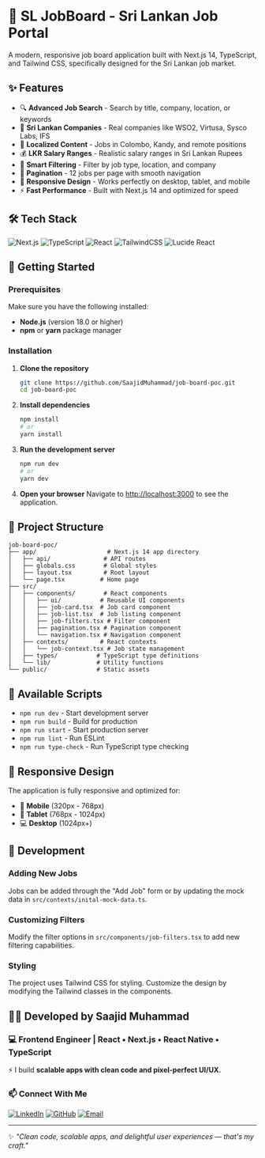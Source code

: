 # 🚀 SL JobBoard - Sri Lankan Job Portal

A modern, responsive job board application built with Next.js 14, TypeScript, and Tailwind CSS, specifically designed for the Sri Lankan job market.

## ✨ Features

- 🔍 **Advanced Job Search** - Search by title, company, location, or keywords
- 🏢 **Sri Lankan Companies** - Real companies like WSO2, Virtusa, Sysco Labs, IFS
- 📍 **Localized Content** - Jobs in Colombo, Kandy, and remote positions
- 💰 **LKR Salary Ranges** - Realistic salary ranges in Sri Lankan Rupees
- 🎯 **Smart Filtering** - Filter by job type, location, and company
- 📄 **Pagination** - 12 jobs per page with smooth navigation
- 📱 **Responsive Design** - Works perfectly on desktop, tablet, and mobile
- ⚡ **Fast Performance** - Built with Next.js 14 and optimized for speed

## 🛠 Tech Stack

![Next.js](https://img.shields.io/badge/Next.js-14-000000?style=for-the-badge&logo=nextdotjs&logoColor=white)
![TypeScript](https://img.shields.io/badge/TypeScript-3178C6?style=for-the-badge&logo=typescript&logoColor=white)
![React](https://img.shields.io/badge/React-18-61DAFB?style=for-the-badge&logo=react&logoColor=black)
![TailwindCSS](https://img.shields.io/badge/Tailwind_CSS-06B6D4?style=for-the-badge&logo=tailwindcss&logoColor=white)
![Lucide React](https://img.shields.io/badge/Lucide_React-000000?style=for-the-badge&logo=lucide&logoColor=white)

## 🚀 Getting Started

### Prerequisites

Make sure you have the following installed:
- **Node.js** (version 18.0 or higher)
- **npm** or **yarn** package manager

### Installation

1. **Clone the repository**
   ```bash
   git clone https://github.com/SaajidMuhammad/job-board-poc.git
   cd job-board-poc
   ```

2. **Install dependencies**
   ```bash
   npm install
   # or
   yarn install
   ```

3. **Run the development server**
   ```bash
   npm run dev
   # or
   yarn dev
   ```

4. **Open your browser**
   Navigate to [http://localhost:3000](http://localhost:3000) to see the application.

## 📁 Project Structure

```
job-board-poc/
├── app/                    # Next.js 14 app directory
│   ├── api/               # API routes
│   ├── globals.css        # Global styles
│   ├── layout.tsx         # Root layout
│   └── page.tsx          # Home page
├── src/
│   ├── components/        # React components
│   │   ├── ui/           # Reusable UI components
│   │   ├── job-card.tsx  # Job card component
│   │   ├── job-list.tsx  # Job listing component
│   │   ├── job-filters.tsx # Filter component
│   │   ├── pagination.tsx # Pagination component
│   │   └── navigation.tsx # Navigation component
│   ├── contexts/         # React contexts
│   │   └── job-context.tsx # Job state management
│   ├── types/           # TypeScript type definitions
│   └── lib/             # Utility functions
└── public/              # Static assets
```

## 🎯 Available Scripts

- `npm run dev` - Start development server
- `npm run build` - Build for production
- `npm run start` - Start production server
- `npm run lint` - Run ESLint
- `npm run type-check` - Run TypeScript type checking

## 📱 Responsive Design

The application is fully responsive and optimized for:
- 📱 **Mobile** (320px - 768px)
- 📱 **Tablet** (768px - 1024px)
- 💻 **Desktop** (1024px+)

## 🔧 Development

### Adding New Jobs
Jobs can be added through the "Add Job" form or by updating the mock data in `src/contexts/inital-mock-data.ts`.

### Customizing Filters
Modify the filter options in `src/components/job-filters.tsx` to add new filtering capabilities.

### Styling
The project uses Tailwind CSS for styling. Customize the design by modifying the Tailwind classes in the components.

## 👨‍💻 Developed by Saajid Muhammad

### 💻 **Frontend Engineer | React • Next.js • React Native • TypeScript**

⚡ I build **scalable apps with clean code and pixel-perfect UI/UX.**

### 📫 Connect With Me

[![LinkedIn](https://img.shields.io/badge/LinkedIn-0077B5?style=for-the-badge&logo=linkedin&logoColor=white)](https://www.linkedin.com/in/saajidmuhammad)
[![GitHub](https://img.shields.io/badge/GitHub-181717?style=for-the-badge&logo=github&logoColor=white)](https://github.com/SaajidMuhammad)
[![Email](https://img.shields.io/badge/Email-D14836?style=for-the-badge&logo=gmail&logoColor=white)](mailto:saajithtm@gmail.com)

---

✨ *"Clean code, scalable apps, and delightful user experiences — that's my craft."*
